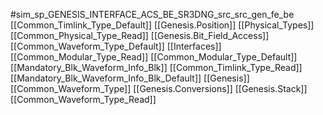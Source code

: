 #sim_sp_GENESIS_INTERFACE_ACS_BE_SR3DNG_src_src_gen_fe_be
[[Common_Timlink_Type_Default]]
[[Genesis.Position]]
[[Physical_Types]]
[[Common_Physical_Type_Read]]
[[Genesis.Bit_Field_Access]]
[[Common_Waveform_Type_Default]]
[[Interfaces]]
[[Common_Modular_Type_Read]]
[[Common_Modular_Type_Default]]
[[Mandatory_Blk_Waveform_Info_Blk]]
[[Common_Timlink_Type_Read]]
[[Mandatory_Blk_Waveform_Info_Blk_Default]]
[[Genesis]]
[[Common_Waveform_Type]]
[[Genesis.Conversions]]
[[Genesis.Stack]]
[[Common_Waveform_Type_Read]]
